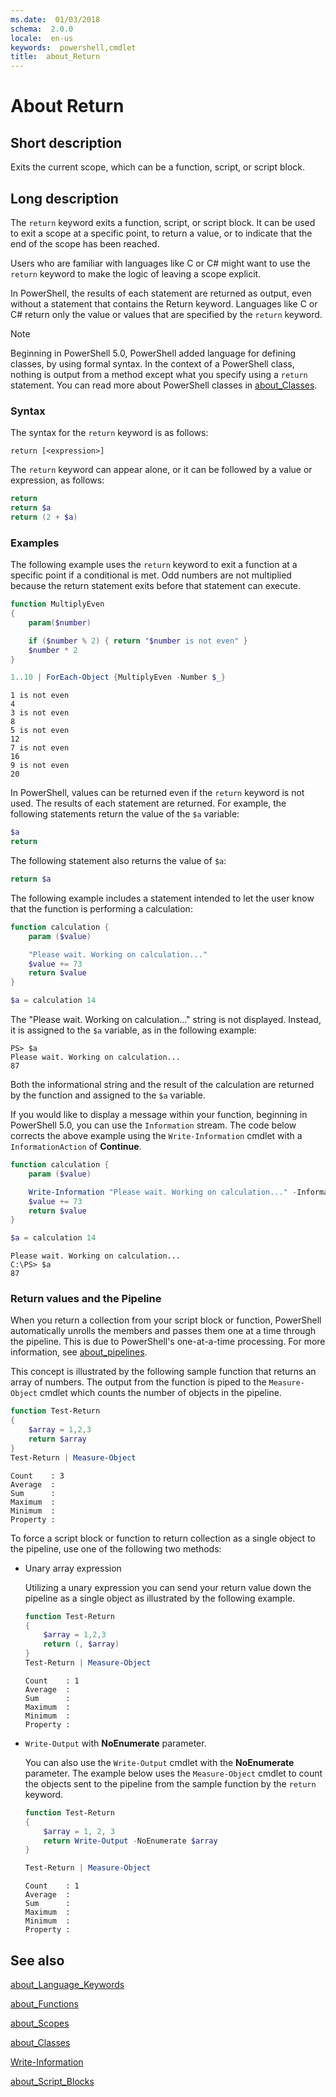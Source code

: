 ```yaml
---
ms.date:  01/03/2018
schema:  2.0.0
locale:  en-us
keywords:  powershell,cmdlet
title:  about_Return
---
```

# About Return

## Short description

Exits the current scope, which can be a function, script, or script block.

## Long description

The `return` keyword exits a function, script, or script block. It can be used
to exit a scope at a specific point, to return a value, or to indicate that the
end of the scope has been reached.

Users who are familiar with languages like C or C\# might want to use the
`return` keyword to make the logic of leaving a scope explicit.

In PowerShell, the results of each statement are returned as output, even
without a statement that contains the Return keyword. Languages like C or C\#
return only the value or values that are specified by the `return` keyword.

> [!NOTE]
> Beginning in PowerShell 5.0, PowerShell added language for defining
> classes, by using formal syntax.  In the context of a PowerShell class,
> nothing is output from a method except what you specify using a
> `return` statement. You can read more about PowerShell classes in
> [about_Classes](about_Classes.md).

### Syntax

The syntax for the `return` keyword is as follows:

```
return [<expression>]
```

The `return` keyword can appear alone, or it can be followed by a value or
expression, as follows:

```powershell
return
return $a
return (2 + $a)
```

### Examples

The following example uses the `return` keyword to exit a function at a
specific point if a conditional is met. Odd numbers are not multiplied
because the return statement exits before that statement can execute.

```powershell
function MultiplyEven
{
    param($number)

    if ($number % 2) { return "$number is not even" }
    $number * 2
}

1..10 | ForEach-Object {MultiplyEven -Number $_}
```

```output
1 is not even
4
3 is not even
8
5 is not even
12
7 is not even
16
9 is not even
20
```

In PowerShell, values can be returned even if the `return` keyword is not used.
The results of each statement are returned. For example, the following
statements return the value of the `$a` variable:

```powershell
$a
return
```

The following statement also returns the value of `$a`:

```powershell
return $a
```

The following example includes a statement intended to let the user know that
the function is performing a calculation:

```powershell
function calculation {
    param ($value)

    "Please wait. Working on calculation..."
    $value += 73
    return $value
}

$a = calculation 14
```

The "Please wait. Working on calculation..." string is not displayed. Instead,
it is assigned to the `$a` variable, as in the following example:

```
PS> $a
Please wait. Working on calculation...
87
```

Both the informational string and the result of the calculation are returned
by the function and assigned to the `$a` variable.

If you would like to display a message within your function, beginning in
PowerShell 5.0, you can use the `Information` stream. The code below corrects
the above example using the `Write-Information` cmdlet with a
`InformationAction` of **Continue**.

```powershell
function calculation {
    param ($value)

    Write-Information "Please wait. Working on calculation..." -InformationAction Continue
    $value += 73
    return $value
}

$a = calculation 14
```

```output
Please wait. Working on calculation...
C:\PS> $a
87
```

### Return values and the Pipeline

When you return a collection from your script block or function, PowerShell
automatically unrolls the members and passes them one at a time through the
pipeline. This is due to PowerShell's one-at-a-time processing. For more
information, see [about_pipelines](about_pipelines.md).

This concept is illustrated by the following sample function that returns an
array of numbers. The output from the function is piped to the `Measure-Object`
cmdlet which counts the number of objects in the pipeline.

```powershell
function Test-Return
{
    $array = 1,2,3
    return $array
}
Test-Return | Measure-Object
```

```Output
Count    : 3
Average  :
Sum      :
Maximum  :
Minimum  :
Property :
```

To force a script block or function to return collection as a single
object to the pipeline, use one of the following two methods:

- Unary array expression

  Utilizing a unary expression you can send your return value down the pipeline
  as a single object as illustrated by the following example.

  ```powershell
  function Test-Return
  {
      $array = 1,2,3
      return (, $array)
  }
  Test-Return | Measure-Object
  ```

  ```Output
  Count    : 1
  Average  :
  Sum      :
  Maximum  :
  Minimum  :
  Property :
  ```

- `Write-Output` with **NoEnumerate** parameter.

  You can also use the `Write-Output` cmdlet with the **NoEnumerate**
  parameter. The example below uses the `Measure-Object` cmdlet to count the
  objects sent to the pipeline from the sample function by the `return`
  keyword.

  ```powershell
  function Test-Return
  {
      $array = 1, 2, 3
      return Write-Output -NoEnumerate $array
  }

  Test-Return | Measure-Object
  ```

  ```Output
  Count    : 1
  Average  :
  Sum      :
  Maximum  :
  Minimum  :
  Property :
  ```

## See also

[about_Language_Keywords](about_Language_Keywords.md)

[about_Functions](about_Functions.md)

[about_Scopes](about_Scopes.md)

[about_Classes](about_Classes.md)

[Write-Information](../../Microsoft.PowerShell.Utility/Write-Information.md)

[about_Script_Blocks](about_Script_Blocks.md)
